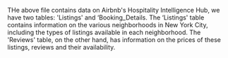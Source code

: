 THe above file contains data on Airbnb's Hospitality Intelligence Hub, we have two 
tables: 'Listings' and ‘Booking_Details. The ‘Listings' table contains 
information on the various neighborhoods in New York City, including 
the types of listings available in each neighborhood. The 'Reviews'
table, on the other hand, has information on the prices of these 
listings, reviews and their availability. 
